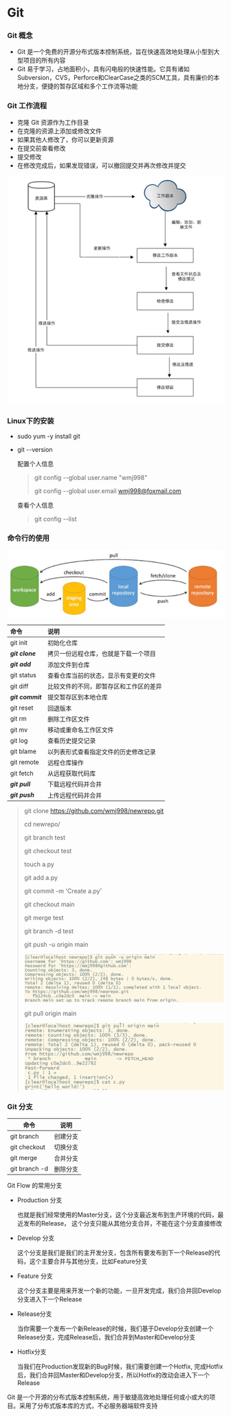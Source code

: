 # Git



### Git 概念

+ Git 是一个免费的开源分布式版本控制系统，旨在快速高效地处理从小型到大型项目的所有内容
+ Git 易于学习，占地面积小，具有闪电般的快速性能。它具有诸如Subversion，CVS，Perforce和ClearCase之类的SCM工具，具有廉价的本地分支，便捷的暂存区域和多个工作流等功能



### Git 工作流程

+ 克隆 Git 资源作为工作目录
+ 在克隆的资源上添加或修改文件
+ 如果其他人修改了，你可以更新资源
+ 在提交前查看修改
+ 提交修改
+ 在修改完成后，如果发现错误，可以撤回提交并再次修改并提交

![image-20210419172222929](images\image-20210419172222929.png)



### Linux下的安装

+ sudo yum -y install git

+ git --version

  配置个人信息

  > git config --global user.name "wmj998"
  >
  > git config --global user.email wmj998@foxmail.com
  
  查看个人信息
  
  > git config --list



### 命令行的使用

![image-20210420134734907](images\image-20210420134734907.png)

| 命令             | 说明                                   |
| :--------------- | :------------------------------------- |
| git init         | 初始化仓库                             |
| ***git clone***  | 拷贝一份远程仓库，也就是下载一个项目   |
| ***git add***    | 添加文件到仓库                         |
| git status       | 查看仓库当前的状态，显示有变更的文件   |
| git diff         | 比较文件的不同，即暂存区和工作区的差异 |
| ***git commit*** | 提交暂存区到本地仓库                   |
| git reset        | 回退版本                               |
| git rm           | 删除工作区文件                         |
| git mv           | 移动或重命名工作区文件                 |
| git log          | 查看历史提交记录                       |
| git blame        | 以列表形式查看指定文件的历史修改记录   |
| git remote       | 远程仓库操作                           |
| git fetch        | 从远程获取代码库                       |
| ***git pull***   | 下载远程代码并合并                     |
| ***git push***   | 上传远程代码并合并                     |



> git clone https://github.com/wmj998/newrepo.git
>
> cd newrepo/
>
> git branch test
>
> git checkout test
>
> touch a.py
>
> git add a.py
>
> git commit -m 'Create a.py'
>
> git checkout main
>
> git merge test
>
> git branch -d test
>
> git push -u origin main
>
> ![image-20210421142644562](images\image-20210421142644562.png)
>
> git pull origin main
>
> ![image-20210421142332050](images\image-20210421142332050.png)





### Git 分支

| 命令          | 说明     |
| ------------- | -------- |
| git branch    | 创建分支 |
| git checkout  | 切换分支 |
| git merge     | 合并分支 |
| git branch -d | 删除分支 |

Git Flow 的常用分支

+ Production 分支

  也就是我们经常使用的Master分支，这个分支最近发布到生产环境的代码，最近发布的Release， 这个分支只能从其他分支合并，不能在这个分支直接修改

+ Develop 分支

  这个分支是我们是我们的主开发分支，包含所有要发布到下一个Release的代码，这个主要合并与其他分支，比如Feature分支

+ Feature 分支

  这个分支主要是用来开发一个新的功能，一旦开发完成，我们合并回Develop分支进入下一个Release

+ Release分支

  当你需要一个发布一个新Release的时候，我们基于Develop分支创建一个Release分支，完成Release后，我们合并到Master和Develop分支

+ Hotfix分支

  当我们在Production发现新的Bug时候，我们需要创建一个Hotfix, 完成Hotfix后，我们合并回Master和Develop分支，所以Hotfix的改动会进入下一个Release



Git 是一个开源的分布式版本控制系统，用于敏捷高效地处理任何或小或大的项目。采用了分布式版本库的方式，不必服务器端软件支持

